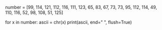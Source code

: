 number = [99, 114, 121, 112, 116, 111, 123, 65, 83, 67, 73, 73, 95, 112, 114, 49, 110, 116, 52, 98, 108, 51, 125]


for x in number:
    ascii = chr(x)
    print(ascii, end=" ", flush=True)


    